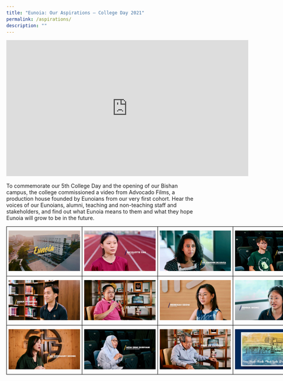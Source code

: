 ```yaml
---
title: "Eunoia: Our Aspirations – College Day 2021"
permalink: /aspirations/
description: ""
---
```

<center><iframe title="vimeo-player" src="https://player.vimeo.com/video/584060304?h=76da7f69a6" width="640" height="360" frameborder="0"    allowfullscreen></iframe></center>

To commemorate our 5th College Day and the opening of our Bishan campus, the college commissioned a video from Advocado Films, a production house founded by Eunoians from our very first cohort. Hear the voices of our Eunoians, alumni, teaching and non-teaching staff and stakeholders, and find out what Eunoia means to them and what they hope Eunoia will grow to be in the future.

<style type="text/css">
.tg  {border-collapse:collapse;border-spacing:0;margin:0px auto;}
.tg td{border-color:black;border-style:solid;border-width:1px;font-family:Arial, sans-serif;font-size:14px;
  overflow:hidden;padding:10px 5px;word-break:normal;}
.tg th{border-color:black;border-style:solid;border-width:1px;font-family:Arial, sans-serif;font-size:14px;
  font-weight:normal;overflow:hidden;padding:10px 5px;word-break:normal;}
.tg .tg-nrix{text-align:center;vertical-align:middle}
</style>
<table class="tg" style="undefined;table-layout: fixed; width: 800px">
<colgroup>
<col style="width: 200px">
<col style="width: 200px">
<col style="width: 200px">
<col style="width: 200px">
</colgroup>
<tbody>
  <tr>
    <td class="tg-nrix"><a href = "/images/Aspirations-01-1024x576.jpeg" target = "_self"> 
          <img src="/images/Aspirations-01-1024x576.jpeg" 
     style="width:100%"></a></td>
    <td class="tg-nrix"><a href = "linkhere" target = "_self"> 
          <img src="/images/Aspirations-02-1024x576.jpeg" 
     style="width:100%"></a></td>
    <td class="tg-nrix"><a href = "linkhere" target = "_self"> 
          <img src="/images/Aspirations-03-1024x576.jpeg" 
     style="width:100%"></a></td>
    <td class="tg-nrix"><a href = "linkhere" target = "_self"> 
          <img src="/images/Aspirations-04-1024x576.jpeg" 
     style="width:100%"></a></td>
  </tr>
  <tr>
    <td class="tg-nrix"><a href = "linkhere" target = "_self"> 
          <img src="/images/Aspirations-05-1024x576.jpeg" 
     style="width:100%"></a></td>
    <td class="tg-nrix"><a href = "linkhere" target = "_self"> 
          <img src="/images/Aspirations-06-1024x576.jpeg" 
     style="width:100%"></a></td>
    <td class="tg-nrix"><a href = "linkhere" target = "_self"> 
          <img src="/images/Aspirations-07-1024x576.jpeg" 
     style="width:100%"></a></td>
    <td class="tg-nrix"><a href = "linkhere" target = "_self"> 
          <img src="/images/Aspirations-08-1024x576.jpeg" 
     style="width:100%"></a></td>
  </tr>
  <tr>
    <td class="tg-nrix"><a href = "linkhere" target = "_self"> 
          <img src="/images/Aspirations-09-1024x576.jpeg" 
     style="width:100%"></a></td>
    <td class="tg-nrix"><a href = "linkhere" target = "_self"> 
          <img src="/images/Aspirations-10-1024x576.jpeg" 
     style="width:100%"></a></td>
    <td class="tg-nrix"><a href = "linkhere" target = "_self"> 
          <img src="/images/Aspirations-11-1024x576.jpeg" 
     style="width:100%"></a></td>
    <td class="tg-nrix"><a href = "linkhere" target = "_self"> 
          <img src="/images/Aspirations-12-1024x576.jpeg" 
     style="width:100%"></a></td>
  </tr>
</tbody>
</table>